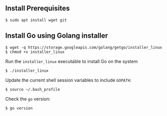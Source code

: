 ## Install Prerequisites

```
$ sudo apt install wget git
```

## Install Go using Golang installer

```
$ wget -q https://storage.googleapis.com/golang/getgo/installer_linux
$ chmod +x installer_linux 
```

Run the `installer_linux` executable to install Go on the system

```
$ ./installer_linux 
```

Update the current shell session variables to include `GOPATH`:

```
$ source ~/.bash_profile
```

Check the `go` version:

```
$ go version
```
